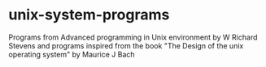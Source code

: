 # unix-system-programs
Programs from Advanced programming in Unix environment by W Richard Stevens and programs inspired from the book "The Design of the unix operating system" by Maurice J Bach
